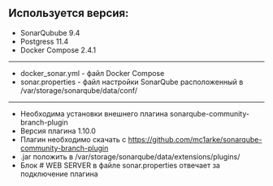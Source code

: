 Иcпользуется версия:
---
- SonarQubube 9.4
- Postgress 11.4
- Docker Compose 2.4.1
---
- docker_sonar.yml - файл Docker Compose
- sonar.properties - файл настройки SonarQube расположенный в /var/storage/sonarqube/data/conf/
---
- Необходима установки внешнего плагина sonarqube-community-branch-plugin
- Версия плагина 1.10.0
- Плагин необходимо скачать с https://github.com/mc1arke/sonarqube-community-branch-plugin 
- .jar положить в /var/storage/sonarqube/data/extensions/plugins/
- Блок # WEB SERVER в файле sonar.properties отвечает за подключение плагина